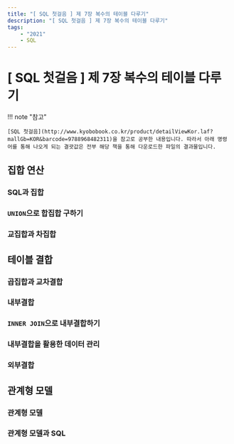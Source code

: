 ```yaml
---
title: "[ SQL 첫걸음 ] 제 7장 복수의 테이블 다루기"
description: "[ SQL 첫걸음 ] 제 7장 복수의 테이블 다루기"
tags:
    - "2021"
    - SQL
---
```


# [ SQL 첫걸음 ] 제 7장 복수의 테이블 다루기

!!! note "참고"

    [SQL 첫걸음](http://www.kyobobook.co.kr/product/detailViewKor.laf?mallGb=KOR&barcode=9788968482311)을 참고로 공부한 내용입니다. 따라서 아래 명령어를 통해 나오게 되는 결괏값은 전부 해당 책을 통해 다운로드한 파일의 결과물입니다.


## 집합 연산

### SQL과 집합

### `UNION`으로 합집합 구하기

### 교집합과 차집합



## 테이블 결합

### 곱집합과 교차결합

### 내부결합

### `INNER JOIN`으로 내부결합하기

### 내부결합을 활용한 데이터 관리

### 외부결합



## 관계형 모델

### 관계형 모델

### 관계형 모델과 SQL